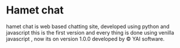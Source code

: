 # Hamet chat
hamet chat is web based chatting site, developed using python and javascript
this is the first version and every thing is done using venilla javascript , 
now its on version  1.0.0 developed by © YAI software.
